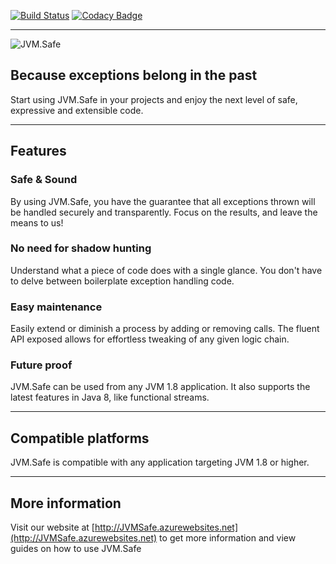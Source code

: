 [![Build Status](https://travis-ci.org/carlubian/JVM.Safe.svg?branch=master)](https://travis-ci.org/carlubian/JVM.Safe)
[![Codacy Badge](https://api.codacy.com/project/badge/Grade/28a6424eb4d64551bbc2051b4023d36c)](https://www.codacy.com/app/carlubian/JVM.Safe?utm_source=github.com&amp;utm_medium=referral&amp;utm_content=carlubian/JVM.Safe&amp;utm_campaign=Badge_Grade)
<hr/>

![JVM.Safe](http://carlubian.azurewebsites.net/images/JVMSafe.png "JVM.Safe")
## Because exceptions belong in the past

Start using JVM.Safe in your projects and enjoy the next level of safe, expressive and extensible code.

***

## Features
### Safe & Sound
By using JVM.Safe, you have the guarantee that all exceptions thrown will be handled securely and transparently. Focus on the results, and leave the means to us!

### No need for shadow hunting
Understand what a piece of code does with a single glance. You don't have to delve between boilerplate exception handling code.

### Easy maintenance
Easily extend or diminish a process by adding or removing calls. The fluent API exposed allows for effortless tweaking of any given logic chain.

### Future proof
JVM.Safe can be used from any JVM 1.8 application. It also supports the latest features in Java 8, like functional streams.

***

## Compatible platforms

JVM.Safe is compatible with any application targeting JVM 1.8 or higher.

***

## More information

Visit our website at [http://JVMSafe.azurewebsites.net](http://JVMSafe.azurewebsites.net) to get more information and view guides on how to use JVM.Safe
